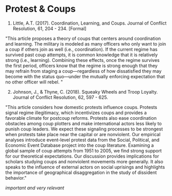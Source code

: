 # Protest & Coups

01. Little, A.T. (2017). Coordination, Learning, and Coups. Journal of Conflict Resolution, 61, 204 - 234. [Formal]

"This article proposes a theory of coups that centers around coordination and learning. The military is modeled as many officers who only want to join a coup if others join as well (i.e., coordination). If the current regime has survived past coup attempts, it is common knowledge that it is relatively strong (i.e., learning). Combining these effects, once the regime survives the first period, officers know that the regime is strong enough that they may refrain from staging a coup—regardless of how dissatisfied they may become with the status quo—under the mutually enforcing expectation that no other officer will rebel. "


02. Johnson, J., & Thyne, C. (2018). Squeaky Wheels and Troop Loyalty. Journal of Conflict Resolution, 62, 597 - 625.

"This article considers how domestic protests influence coups. Protests signal regime illegitimacy, which incentivizes coups and provides a favorable climate for postcoup reforms. Protests also ease coordination obstacles among coup plotters and make international actors less likely to punish coup leaders. We expect these signaling processes to be strongest when protests take place near the capital or are nonviolent. Our empirical analyses introduce event-level protest data from the Social, Political, and Economic Event Database project into the coup literature. Examining a global sample of coup attempts from 1951 to 2005, we find strong support for our theoretical expectations. Our discussion provides implications for scholars studying coups and nonviolent movements more generally. It also speaks to the influence of external actors on social uprisings and highlights the importance of geographical disaggregation in the study of dissident behavior."

*important and very relevant*

